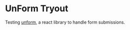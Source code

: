 # UnForm Tryout

Testing [unform](https://unform.dev/), a react library to handle form submissions.
